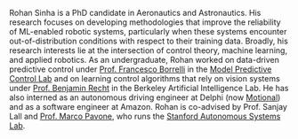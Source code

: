 Rohan Sinha is a PhD candidate in Aeronautics and Astronautics. His research focuses on developing methodologies that improve the reliability of ML-enabled robotic systems, particularly when these systems encounter out-of-distribution conditions with respect to their training data. Broadly, his research interests lie at the intersection of control theory, machine learning, and applied robotics.
As an undergraduate, Rohan worked on data-driven predictive control under [Prof. Francesco Borrelli](https://me.berkeley.edu/people/francesco-borrelli/) in the [Model Predictive Control Lab](https://sites.google.com/berkeley.edu/mpc-lab/home) and on learning control algorithms that rely on vision systems under [Prof. Benjamin Recht](http://people.eecs.berkeley.edu/~brecht/) in the Berkeley Artificial Intelligence Lab. He has also interned as an autonomous driving engineer at Delphi (now [Motional](https://motional.com/)) and as a software engineer at Amazon. Rohan is co-advised by Prof. Sanjay Lall and [Prof. Marco Pavone](https://web.stanford.edu/~pavone/), who runs the [Stanford Autonomous Systems Lab](https://stanfordasl.github.io/).
